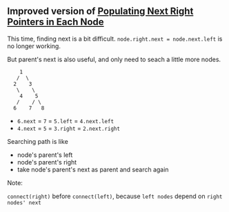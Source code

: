## Improved version of [Populating Next Right Pointers in Each Node](../populating-next-right-pointers-in-each-node)

This time, finding next is a bit difficult.
`node.right.next = node.next.left` is no longer working.

But parent's next is also useful, and only need to seach a little more nodes.

```
    1
   /  \
  2    3
   \    \
    4    5
   /    / \
  6    7   8
```

 * `6.next` = `7` = `5.left`  = `4.next.left`
 * `4.next` = `5` = `3.right` = `2.next.right`

Searching path is like

 * node's parent's left
 * node's parent's right
 * take node's parent's next as parent and search again


Note:

`connect(right)` before `connect(left)`, because `left nodes` depend on `right nodes' next`
